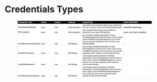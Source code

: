 # Credentials Types

<figure><img src="../../.gitbook/assets/image (1).png" alt=""><figcaption></figcaption></figure>
